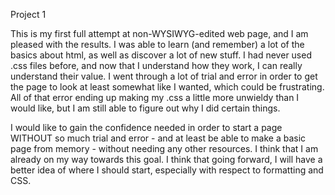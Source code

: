 Project 1

This is my first full attempt at non-WYSIWYG-edited web page, and I am pleased with the results. I was able to learn (and remember) a lot of the basics about html, as well as discover a lot of new stuff. I had never used .css files before, and now that I understand how they work, I can really understand their value. I went through a lot of trial and error in order to get the page to look at least somewhat like I wanted, which could be frustrating. All of that error ending up making my .css a little more unwieldy than I would like, but I am still able to figure out why I did certain things.

I would like to gain the confidence needed in order to start a page WITHOUT so much trial and error - and at least be able to make a basic page from memory - without needing any other resources. I think that I am already on my way towards this goal. I think that going forward, I will have a better idea of where I should start, especially with respect to formatting and CSS.
